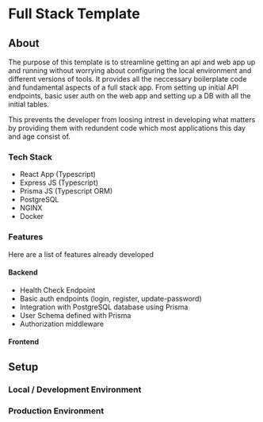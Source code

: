 # Full Stack Template

## About

The purpose of this template is to streamline getting an api and web app up and running without worrying about configuring the local environment and different versions of tools. It provides all the neccessary boilerplate code and fundamental aspects of a full stack app. From setting up initial API endpoints, basic user auth on the web app and setting up a DB with all the initial tables.

This prevents the developer from loosing intrest in developing what matters by providing them with redundent code which most applications this day and age consist of.

### Tech Stack

- React App (Typescript)
- Express JS (Typescript)
- Prisma JS (Typescript ORM)
- PostgreSQL
- NGINX
- Docker

### Features

Here are a list of features already developed

#### Backend

- Health Check Endpoint
- Basic auth endpoints (login, register, update-password)
- Integration with PostgreSQL database using Prisma
- User Schema defined with Prisma
- Authorization middleware

#### Frontend

## Setup

### Local / Development Environment

### Production Environment
